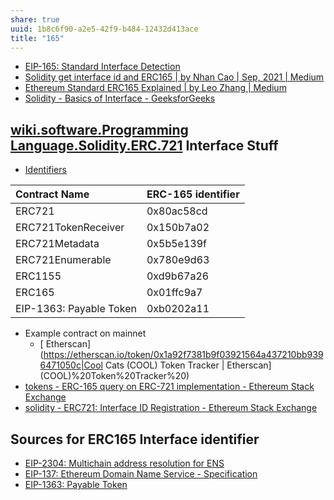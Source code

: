 ```yaml
---
share: true
uuid: 1b8c6f90-a2e5-42f9-b484-12432d413ace
title: "165"
---
```

* [EIP-165: Standard Interface Detection](https://eips.ethereum.org/EIPS/eip-165)
* [Solidity get interface id and ERC165 | by Nhan Cao | Sep, 2021 | Medium](https://nhancv.medium.com/solidity-get-interface-id-and-erc165-190f0e2e3a9)
* [Ethereum Standard ERC165 Explained | by Leo Zhang | Medium](https://medium.com/@chiqing/ethereum-standard-erc165-explained-63b54ca0d273)
* [Solidity - Basics of Interface - GeeksforGeeks](https://www.geeksforgeeks.org/solidity-basics-of-interface/)

## [wiki.software.Programming Language.Solidity.ERC.721](../dentropydaemon-wiki/Software/List/ERC721) Interface Stuff

* [Identifiers](https://github.com/ethereum/EIPs/blob/master/EIPS/eip-721.md)

| Contract Name           | ERC-165 identifier |
| :---------------------- | ------------------ |
| ERC721                  | 0x80ac58cd         |
| ERC721TokenReceiver     | 0x150b7a02         |
| ERC721Metadata          | 0x5b5e139f         |
| ERC721Enumerable        | 0x780e9d63         |
| ERC1155                 | 0xd9b67a26         |
| ERC165                  | 0x01ffc9a7         |
| EIP-1363: Payable Token | 0xb0202a11         |

* Example contract on mainnet
  * [ Etherscan](https://etherscan.io/token/0x1a92f7381b9f03921564a437210bb9396471050c|Cool Cats (COOL) Token Tracker | Etherscan](COOL)%20Token%20Tracker%20)
* [tokens - ERC-165 query on ERC-721 implementation - Ethereum Stack Exchange](https://ethereum.stackexchange.com/questions/44880/erc-165-query-on-erc-721-implementation)
* [solidity - ERC721: Interface ID Registration - Ethereum Stack Exchange](https://ethereum.stackexchange.com/questions/71560/erc721-interface-id-registration)

## Sources for ERC165 Interface identifier

* [EIP-2304: Multichain address resolution for ENS](https://eips.ethereum.org/EIPS/eip-2304)
* [EIP-137: Ethereum Domain Name Service - Specification](https://eips.ethereum.org/EIPS/eip-137)
* [EIP-1363: Payable Token](https://eips.ethereum.org/EIPS/eip-1363)